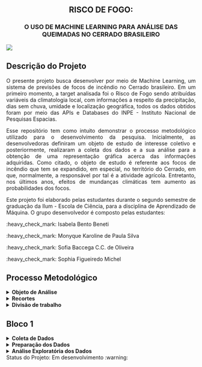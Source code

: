 <h2 align="center"> RISCO DE FOGO: </h2>
<h3 align="center">  O USO DE MACHINE LEARNING PARA ANÁLISE DAS QUEIMADAS NO CERRADO BRASILEIRO </h3>
<img src="![image](https://user-images.githubusercontent.com/106678040/186006436-e5519ae1-bd59-4ef0-9aab-45246a657ba9.png)">

## Descrição do Projeto
<p align="justify">
O presente projeto busca desenvolver por meio de Machine Learning, um sistema de previsões de focos de incêndio no Cerrado brasileiro. Em um primeiro momento, a target analisada foi o Risco de Fogo sendo atribuídas variáveis da climatologia local, com informações a respeito da precipitação, dias sem chuva, umidade e localização geográfica, todos os dados obtidos foram por meio das APIs e Databases do INPE - Instituto Nacional de Pesquisas Espacias. 
</p>
<p align="justify">
Esse repositório tem como intuito demonstrar o processo metodológico utilizado para o desenvolvimento da pesquisa. Inicialmente, as desenvolvedoras definiram um objeto de estudo de interesse coletivo e posteriormente, realizaram a coleta dos dados e a sua análise para a obtenção de uma representação gráfica acerca das informações adquiridas. Como citado, o objeto de estudo é referente aos focos de incêndio que tem se expandido, em especial, no território do Cerrado, em que, normalmente, a responsável por tal é a atividade agrícola. Entretanto, nos últimos anos, efeitos de mundanças climáticas tem aumento as probabilidades dos focos.</p>
<p align="justify">
Este projeto foi elaborado pelas estudantes durante o segundo semestre de graduação da Ilum - Escola de Ciência, para a disciplina de Aprendizado de Máquina. O grupo desenvolvedor é composto pelas estudantes: </p>
<p>:heavy_check_mark: Isabela Bento Beneti  </p>
<p> :heavy_check_mark: Monyque Karoline de Paula Silva </p>
<p> :heavy_check_mark: Sofia Baccega C.C. de Oliveira </p>
<p> :heavy_check_mark: Sophia Figueiredo Michel </p>

## Processo Metodológico
<details><summary><b>Objeto de Análise</b></summary>
<p align="justify">
Durante a primeira aula, discutimos a respeito das áreas em comum que nos interessavam, e percebemos que nossos interesses convergiam para as áreas ecológicas e sociais. Por isso, decidimos explorar um tema relacionado à área socioambiental.
</p>
<p align="justify">
Tendo isso em mente, analisamos algumas das bases disponibilizadas no arquivo "Material de Estudo" e nos interessamos pelas APIs e pelas Databases do INPE. A partir disso, passamos a desenvolver a ideia de um projeto que relacionava as queimadas na vegetação brasileira com outros fatores, tais como precipitação e quantidades de dias sem chuva.
</p>
<p align="justify">
Por fim, decidimos que, a partir desses dados e fatores analisados, tentaríamos fazer uma previsão de focos de incêndio pelo método de regressão linear, utilizando Machine Learning.
</p>
</details>
<details><summary><b>Recortes</b></summary>
<p align="justify">
Uma das grandes discussões realisadas pelo nosso grupo foi sobre quais recortes utilizaríamos para elaborar o projeto. Acabamos por decidir o bioma Cerrado, que é o segundo bioma mais afetado por queimadas em todo o Brasil, e sobre o qual há muitos dados disponíveis para estudo. A escolha do bioma se deu fortemente por pelo aumento de focos de incêndio na região e pela proximidade de uma das desonvolvedoras com o local. Além disso, não optamos pelo bioma da Amazônia devido o grande número de pesquisas quanto a este e a vontade de ressaltar outros biomas negligenciados pela mídia. 
</p>
</details>
<details><summary><b>Divisão de trabalho</b></summary>
<p align="justify">
O projeto tem o intuito de ser dividido em 4 blocos, cada um separado especificamente para as etapas do trabalho, que devem ser concluídas até o final do semestre. Ao analisar a lista de tarefas para o Bloco 1 de Aprendizado de Máquina, decidimos que seria válido que cada uma das integrantes ficasse responsável por um dos tópicos da lista. Ao final, o trabalho foi realizado de maneira bem mais conjunta do que o previsto, já que nós ajudamos umas as outras durante o processo!
</p>
</details>

## Bloco 1
<details><summary><b>Coleta de Dados</b></summary>
<p align="justify">
Durante, principalmente, as primeiras duas semanas desde a definição do nosso tema, pesquisamos intensamente por bancos de dados e APIs que nos auxiliassem no desenvolvimento do nosso sistema de aprendizado de máquina. Priorizamos dados confiáveis e em formatos que facilitassem a manipulação pelo Jupyter na linguagem Python. Concluímos, por fim, após discussões com nossos professores, que os dados do INPE eram de fato os mais seguros e também os mais completos para se trabalhar, contendo neles não apenas a localização exata das queimadas, como também o risco de fogo, o bioma ao qual aquela região pertence, a precipitação, o número de dias sem chuva, entre outros.
 <br>
Coletamos, pois, todos os dados de queimadas do INPE desde o começo de 2022 até julho de 2022. Esse conjunto de dados, para nossa surpresa, não incluía somente informações sobre o Brasil, mas sobre o mundo inteiro. Por isso, na tarefa seguinte (de preparação), foi essencial que filtrássemos os dados.
</p>
</details>
<details><summary><b>Preparação dos Dados</b></summary>
<p align="justify">
......
</p>
</details>
<details><summary><b>Análise Exploratória dos Dados</b></summary>
<p align="justify">
Após todo o processo de coleta, filtragem e preparação dos dados, pudemos finalmente analisar tudo o que conseguimos obter através do nosso DataFrame. Os resultados que esperamos ter, devem demonstrar que meses em que existe uma baixa taxa de umidade do ar tendem a ter probabilidades mais altas de queimas em pontos da região, além de também procurarmos ter uma correlação entre os fatores de precipitação e os níveis de risco de fogo, que poderão ser previstos. Assim, a utilização de comandos de matrizes de covariância e correlação é imprescíndível para explorar e computar essas probabilidades, podendo, ao final, gerar gráficos que apresentam tais taxas e variações.
</p>
</details>
 Status do Projeto: Em desenvolvimento :warning:
